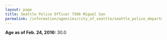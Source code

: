 ```yaml
---
layout: page
title: Seattle Police Officer 7506 Miguel San
permalink: /information/agencies/city_of_seattle/seattle_police_department/copbook/7506/
---
```


**Age as of Feb. 24, 2016:** 30.0
